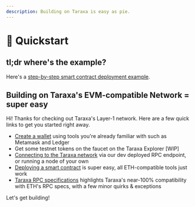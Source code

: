 ```yaml
---
description: Building on Taraxa is easy as pie.
---
```


# 🚀 Quickstart

## tl;dr where's the example?&#x20;

Here's a [step-by-step smart contract deployment example](smart-contracts/remix.md).&#x20;



## Building on Taraxa's EVM-compatible Network = super easy

Hi! Thanks for checking out Taraxa's Layer-1 network. Here are a few quick links to get you started right away.&#x20;

* [Create a wallet](../wallet/) using tools you're already familiar with such as Metamask and Ledger
* Get some testnet tokens on the faucet on the Taraxa Explorer \[WIP]&#x20;
* [Connecting to the Taraxa network](connect-to-taraxas-network.md) via our dev deployed RPC endpoint, or running a node of your own&#x20;
* [Deploying a smart contract](smart-contracts/) is super easy, all ETH-compatible tools just work&#x20;
* [Taraxa RPC specifications](taraxa-rpc-specs.md) highlights Taraxa's near-100% compatibility with ETH's RPC specs, with a few minor quirks & exceptions

Let's get building!&#x20;
